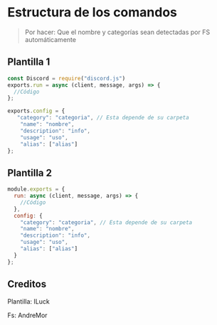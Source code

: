 # Estructura de los comandos

> Por hacer: Que el nombre y categorías sean detectadas por FS automáticamente

## Plantilla 1
```js
const Discord = require("discord.js")
exports.run = async (client, message, args) => {
  //Código
};

exports.config = {
   "category": "categoria", // Esta depende de su carpeta 
    "name": "nombre",
    "description": "info",
    "usage": "uso",
    "alias": ["alias"]
};
```
## Plantilla 2
```js
module.exports = {
  run: async (client, message, args) => {
    //Código
  },
  config: {
    "category": "categoria", // Esta depende de su carpeta 
    "name": "nombre",
    "description": "info",
    "usage": "uso",
    "alias": ["alias"]
  }
};
```
## Creditos
Plantilla: ILuck

Fs: AndreMor